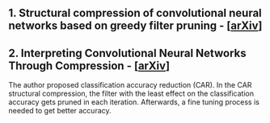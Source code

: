 ## 1. Structural compression of convolutional neural networks based on greedy filter pruning - [[arXiv](https://arxiv.org/abs/1705.07356)]

## 2. Interpreting Convolutional Neural Networks Through Compression - [[arXiv](https://arxiv.org/abs/1711.02329)]

The author proposed classification accuracy reduction (CAR). In the CAR structural compression, the filter with the least effect on the classification accuracy gets pruned in each iteration. Afterwards, a fine tuning process is needed to get better accuracy.